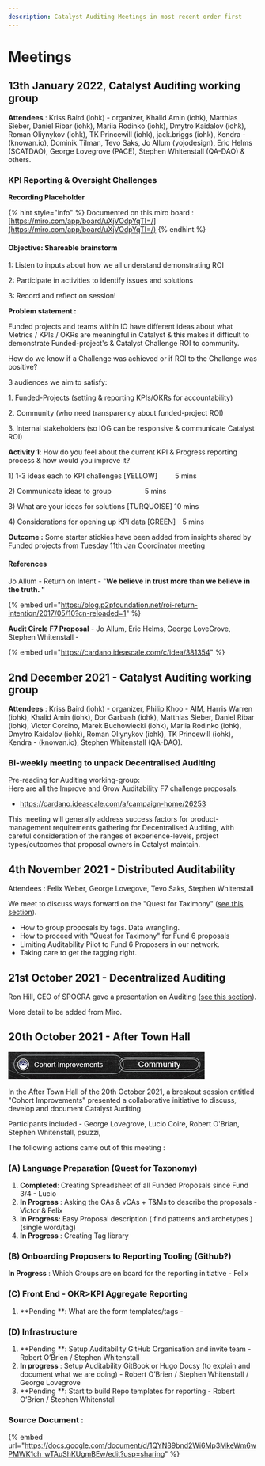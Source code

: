 ```yaml
---
description: Catalyst Auditing Meetings in most recent order first
---
```


# Meetings

## 13th January 2022, Catalyst Auditing working group

**Attendees** : Kriss Baird (iohk) - organizer, Khalid Amin (iohk), Matthias Sieber, Daniel Ribar (iohk), Mariia Rodinko (iohk), Dmytro Kaidalov (iohk), Roman Oliynykov (iohk), TK Princewill (iohk), jack.briggs (iohk), Kendra - (knowan.io), Dominik Tilman, Tevo Saks, Jo Allum (yojodesign), Eric Helms (SCATDAO), George Lovegrove (PACE), Stephen Whitenstall (QA-DAO) & others.

### KPI Reporting & Oversight Challenges

**Recording Placeholder**

{% hint style="info" %}
Documented on this miro board : [https://miro.com/app/board/uXjVOdpYqTI=/](https://miro.com/app/board/uXjVOdpYqTI=/)
{% endhint %}

#### Objective: Shareable brainstorm

1: Listen to inputs about how we all understand demonstrating ROI

2: Participate in activities to identify issues and solutions

3: Record and reflect on session!

**Problem statement :**&#x20;

Funded projects and teams within IO have different ideas about what Metrics / KPIs / OKRs are meaningful in Catalyst & this makes it difficult to demonstrate Funded-project's & Catalyst Challenge ROI to community.&#x20;

How do we know if a Challenge was achieved or if ROI to the Challenge was positive?&#x20;

3 audiences we aim to satisfy:&#x20;

1\. Funded-Projects (setting & reporting KPIs/OKRs for accountability)&#x20;

2\. Community (who need transparency about funded-project ROI)&#x20;

3\. Internal stakeholders (so IOG can be responsive & communicate Catalyst ROI)

**Activity 1**: How do you feel about the current KPI & Progress reporting process & how would you improve it?&#x20;

1\) 1-3 ideas each to KPI challenges \[YELLOW]    5 mins

2\) Communicate ideas to group       5 mins

3\) What are your ideas for solutions \[TURQUOISE] 10 mins

4\) Considerations for opening up KPI data \[GREEN] 5 mins&#x20;

**Outcome :** Some starter stickies have been added from insights shared by Funded projects from Tuesday 11th Jan Coordinator meeting

#### References&#x20;

Jo Allum - Return on Intent - "**We believe in trust more than we believe in the truth. "**&#x20;

{% embed url="https://blog.p2pfoundation.net/roi-return-intention/2017/05/10?cn-reloaded=1" %}

**Audit Circle F7 Proposal** - Jo Allum, Eric Helms, George LoveGrove, Stephen Whitenstall - &#x20;

{% embed url="https://cardano.ideascale.com/c/idea/381354" %}

## 2nd December 2021 - Catalyst Auditing working group

**Attendees** : Kriss Baird (iohk) - organizer, Philip Khoo - AIM, Harris Warren (iohk), Khalid Amin (iohk), Dor Garbash (iohk), Matthias Sieber, Daniel Ribar (iohk), Victor Corcino, Marek Buchowiecki (iohk), Mariia Rodinko (iohk), Dmytro Kaidalov (iohk), Roman Oliynykov (iohk), TK Princewill (iohk), Kendra - (knowan.io), Stephen Whitenstall (QA-DAO).

### Bi-weekly meeting to unpack Decentralised Auditing

Pre-reading for Auditing working-group:\
Here are all the Improve and Grow Auditability F7 challenge proposals:

* https://cardano.ideascale.com/a/campaign-home/26253

This meeting will generally address success factors for product-management requirements gathering for Decentralised Auditing, with careful consideration of the ranges of experience-levels, project types/outcomes that proposal owners in Catalyst maintain.

## 4th November 2021 - Distributed Auditability

Attendees : Felix Weber, George Lovegove, Tevo Saks, Stephen Whitenstall

We meet to discuss ways forward on the "Quest for Taximony" ([see this section](quest-for-taxonomy.md)).

* How to group proposals by tags. Data wrangling.
* How to proceed with "Quest for Taximony" for Fund 6 proposals
* Limiting Auditability Pilot to Fund 6 Proposers in our network.
* Taking care to get the tagging right.

## 21st October 2021 - Decentralized Auditing

Ron Hill, CEO of SPOCRA gave a presentation on Auditing ([see this section](audit-presentation.md#presentation)).

More detail to be added from Miro.

## 20th October 2021 - After Town Hall

![Cohort Improvements - Community](<../.gitbook/assets/2021-10-26 (14).png>)

In the After Town Hall of the 20th October 2021, a breakout session entitled "Cohort Improvements" presented a collaborative initiative to discuss, develop and document Catalyst Auditing.

Participants included - George Lovegrove, Lucio Coire, Robert O'Brian, Stephen Whitenstall, psuzzi,

The following actions came out of this meeting :

### (A) Language Preparation (Quest for Taxonomy) <a href="#docs-internal-guid-1cfd680d-7fff-fd81-7678-dcc4c22463c3" id="docs-internal-guid-1cfd680d-7fff-fd81-7678-dcc4c22463c3"></a>

1. **Completed**: Creating Spreadsheet of all Funded Proposals since Fund 3/4 - Lucio
2. **In Progress** : Asking the CAs & vCAs + T\&Ms to describe the proposals - Victor & Felix
3. **In Progress:** Easy Proposal description ( find patterns and archetypes ) (single word/tag)
4. **In Progress** : Creating Tag library

### (B) Onboarding Proposers to Reporting Tooling (Github?)

**In Progress** : Which Groups are on board for the reporting initiative - Felix

### (C) Front End - OKR>KPI Aggregate Reporting

1. \*\*Pending \*\*: What are the form templates/tags -

### (D) Infrastructure

1. \*\*Pending \*\*: Setup Auditability GitHub Organisation and invite team - Robert O’Brien / Stephen Whitenstall
2. **In progress** : Setup Auditability GitBook or Hugo Docsy (to explain and document what we are doing) - Robert O’Brien / Stephen Whitenstall / George Lovegrove
3. \*\*Pending \*\*: Start to build Repo templates for reporting - Robert O’Brien / Stephen Whitenstall

### Source Document :

{% embed url="https://docs.google.com/document/d/1QYN89bnd2Wi6Mp3MkeWm6wPMWK1ch_wTAuShKUgmBEw/edit?usp=sharing" %}
